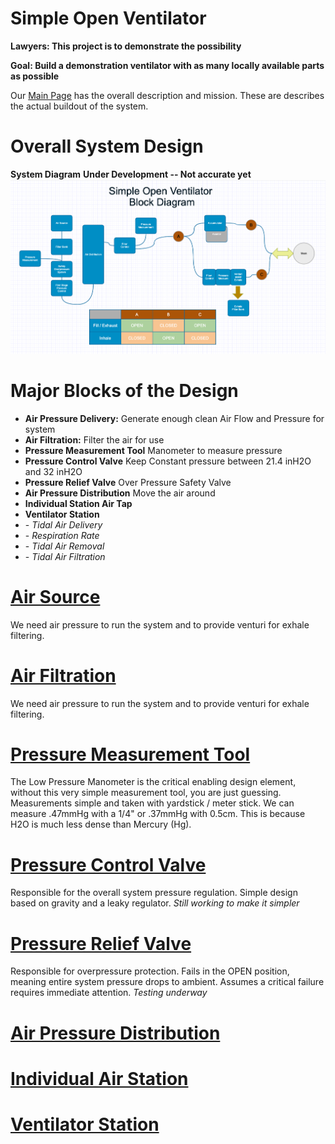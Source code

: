 # Simple Open Ventilator

**Lawyers: This project is to demonstrate the possibility**

**Goal: Build a demonstration ventilator with as many locally available parts as possible**

Our [Main Page](../README.md) has the overall description and mission. These are describes the actual buildout of the system.

# Overall System Design
**System Diagram**
**Under Development -- Not accurate yet**
![System Block Diagram](SystemBlockDiagram4.png)

# Major Blocks of the Design
* **Air Pressure Delivery:** Generate enough clean Air Flow and Pressure for system
* **Air Filtration:** Filter the air for use
* **Pressure Measurement Tool** Manometer to measure pressure
* **Pressure Control Valve** Keep Constant pressure between 21.4 inH2O and 32 inH2O
* **Pressure Relief Valve** Over Pressure Safety Valve
* **Air Pressure Distribution** Move the air around
* **Individual Station Air Tap**
* **Ventilator Station**
* \- *Tidal Air Delivery*
* \- *Respiration Rate*
* \- *Tidal Air Removal*
* \- *Tidal Air Filtration*


# [Air Source](AirPressureDelivery/README.md)
We need air pressure to run the system and to provide venturi for exhale filtering.

# [Air Filtration](AirFilter/README.md)
We need air pressure to run the system and to provide venturi for exhale filtering.

# [Pressure Measurement Tool](LowPressureManometer/README.md)
The Low Pressure Manometer is the critical enabling design element, without this very simple measurement tool, you are just guessing. Measurements simple and taken with yardstick / meter stick. We can measure .47mmHg with a 1/4" or .37mmHg with 0.5cm. This is because H2O is much less dense than Mercury (Hg).

# [Pressure Control Valve](PressureControlValve/README.md)
Responsible for the overall system pressure regulation. Simple design based on gravity and a leaky regulator. *Still working to make it simpler*

# [Pressure Relief Valve](PressureRelief/README.md)
Responsible for overpressure protection. Fails in the OPEN position, meaning entire system pressure drops to ambient. Assumes a critical failure requires immediate attention. *Testing underway*

# [Air Pressure Distribution](PressureDistribution/README.md)

# [Individual Air Station](IndividualDistribution/README.md)

# [Ventilator Station](VentilatorStation/README.md)

